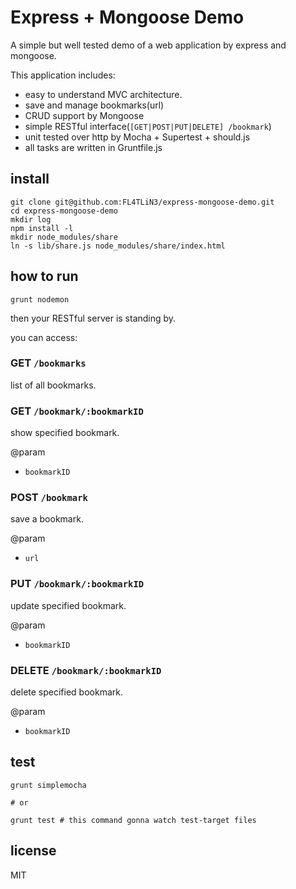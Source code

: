 # Express + Mongoose Demo

A simple but well tested demo of a web application by express and mongoose.

This application includes:

+ easy to understand MVC architecture.
+ save and manage bookmarks(url)
+ CRUD support by Mongoose
+ simple RESTful interface(`[GET|POST|PUT|DELETE] /bookmark`)
+ unit tested over http by Mocha + Supertest + should.js
+ all tasks are written in Gruntfile.js

## install

```
git clone git@github.com:FL4TLiN3/express-mongoose-demo.git
cd express-mongoose-demo
mkdir log
npm install -l
mkdir node_modules/share
ln -s lib/share.js node_modules/share/index.html
```

## how to run

```
grunt nodemon
```

then your RESTful server is standing by.

you can access:

### GET `/bookmarks`

list of all bookmarks.

### GET `/bookmark/:bookmarkID`

show specified bookmark.

@param
+ `bookmarkID`

### POST `/bookmark`

save a bookmark.

@param
+ `url`

### PUT `/bookmark/:bookmarkID`

update specified bookmark.

@param
+ `bookmarkID`

### DELETE `/bookmark/:bookmarkID`

delete specified bookmark.

@param
+ `bookmarkID`

## test

```
grunt simplemocha

# or

grunt test # this command gonna watch test-target files
```

## license

MIT
